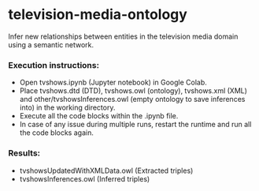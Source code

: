# television-media-ontology

Infer new relationships between entities in the television media domain using a semantic network.

### Execution instructions:
- Open tvshows.ipynb (Jupyter notebook) in Google Colab.
- Place tvshows.dtd (DTD), tvshows.owl (ontology), tvshows.xml (XML) and other/tvshowsInferences.owl (empty ontology to save inferences into) in the working directory.
- Execute all the code blocks within the .ipynb file.
- In case of any issue during multiple runs, restart the runtime and run all the code blocks again.

### Results:
- tvshowsUpdatedWithXMLData.owl (Extracted triples)
- tvshowsInferences.owl (Inferred triples)
